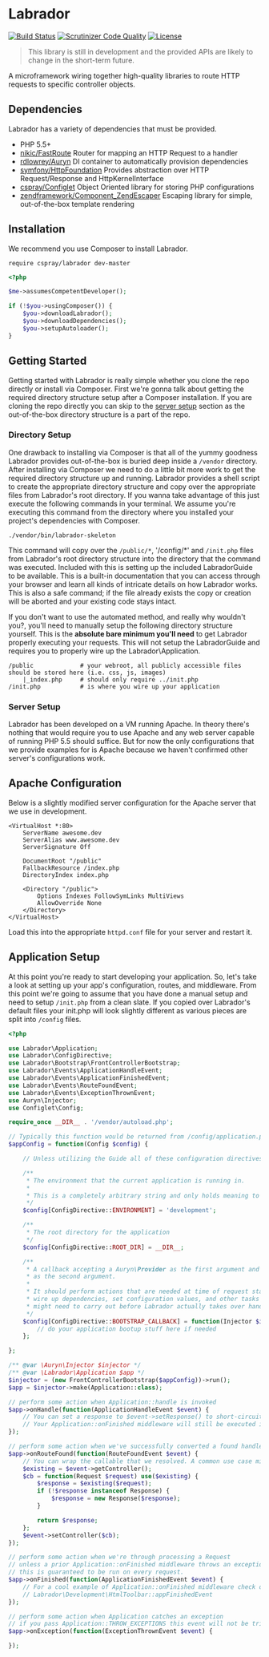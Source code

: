 # Labrador

[![Build Status](https://travis-ci.org/cspray/labrador.svg?branch=master)](https://travis-ci.org/cspray/labrador.svg?branch=master)
[![Scrutinizer Code Quality](https://scrutinizer-ci.com/g/cspray/labrador/badges/quality-score.png?b=master)](https://scrutinizer-ci.com/g/cspray/labrador/?branch=master)
[![License](https://poser.pugx.org/cspray/labrador/license.png)](https://packagist.org/packages/cspray/labrador)

> This library is still in development and the provided APIs are likely to change in the short-term future.

A microframework wiring together high-quality libraries to route HTTP requests to specific controller objects.

## Dependencies

Labrador has a variety of dependencies that must be provided.

- PHP 5.5+
- [nikic/FastRoute](https://github.com/nikic/FastRoute) Router for mapping an HTTP Request to a handler
- [rdlowrey/Auryn](https://github.com/rdlowrey/Auryn) DI container to automatically provision dependencies
- [symfony/HttpFoundation](https://github.com/symfony/HttpFoundation) Provides abstraction over HTTP Request/Response and HttpKernelInterface
- [cspray/Configlet](https://github.com/cspray/Configlet) Object Oriented library for storing PHP configurations
- [zendframework/Component_ZendEscaper](https://github.com/zendframework/Component_ZendEscaper) Escaping library for simple, out-of-the-box template rendering

## Installation

We recommend you use Composer to install Labrador.

`require cspray/labrador dev-master`

```php
<?php

$me->assumesCompetentDeveloper();

if (!$you->usingComposer()) {
    $you->downloadLabrador();
    $you->downloadDependencies();
    $you->setupAutoloader();
}
```

## Getting Started

Getting started with Labrador is really simple whether you clone the repo directly or install via Composer. First we're gonna talk about getting the required directory structure setup after a Composer installation. If you are cloning the repo directly you can skip to the [server setup]() section as the out-of-the-box directory structure is a part of the repo.

### Directory Setup

One drawback to installing via Composer is that all of the yummy goodness Labrador provides out-of-the-box is buried deep inside a `/vendor` directory. After installing via Composer we need to do a little bit more work to get the required directory structure up and running. Labrador provides a shell script to create the appropriate directory structure and copy over the appropriate files from Labrador's root directory. If you wanna take advantage of this just execute the following commands in your terminal. We assume you're executing this command from the directory where you installed your project's dependencies with Composer.

```plain
./vendor/bin/labrador-skeleton
```

This command will copy over the `/public/*`, '/config/*' and `/init.php` files from Labrador's root directory structure into the directory that the command was executed. Included with this is setting up the included LabradorGuide to be available. This is a built-in documentation that you can access through your browser and learn all kinds of intricate details on how Labrador works. This is also a safe command; if the file already exists the copy or creation will be aborted and your existing code stays intact.

If you don't want to use the automated method, and really why wouldn't you?, you'll need to manually setup the following directory structure yourself. This is the **absolute bare minimum you'll need** to get Labrador properly executing your requests. This will not setup the LabradorGuide and requires you to properly wire up the Labrador\Application.

```plain
/public             # your webroot, all publicly accessible files should be stored here (i.e. css, js, images)
    |_index.php     # should only require ../init.php
/init.php           # is where you wire up your application
```

### Server Setup

Labrador has been developed on a VM running Apache. In theory there's nothing that would require you to use Apache and any web server capable of running PHP 5.5 should suffice. But for now the only configurations that we provide examples for is Apache because we haven't confirmed other server's configurations work.

## Apache Configuration

Below is a slightly modified server configuration for the Apache server that we use in development.

```plain
<VirtualHost *:80>
    ServerName awesome.dev
    ServerAlias www.awesome.dev
    ServerSignature Off

    DocumentRoot "/public"
    FallbackResource /index.php
    DirectoryIndex index.php

    <Directory "/public">
        Options Indexes FollowSymLinks MultiViews
        AllowOverride None
    </Directory>
</VirtualHost>
```

Load this into the appropriate `httpd.conf` file for your server and restart it.

## Application Setup

At this point you're ready to start developing your application. So, let's take a look at setting up your app's configuration, routes, and middleware. From this point we're going to assume that you have done a manual setup and need to setup `/init.php` from a clean slate. If you copied over Labrador's default files your init.php will look slightly different as various pieces are split into `/config` files.

```php
<?php

use Labrador\Application;
use Labrador\ConfigDirective;
use Labrador\Bootstrap\FrontControllerBootstrap;
use Labrador\Events\ApplicationHandleEvent;
use Labrador\Events\ApplicationFinishedEvent;
use Labrador\Events\RouteFoundEvent;
use Labrador\Events\ExceptionThrownEvent;
use Auryn\Injector;
use Configlet\Config;

require_once __DIR__ . '/vendor/autoload.php';

// Typically this function would be returned from /config/application.php
$appConfig = function(Config $config) {

    // Unless utilizing the Guide all of these configuration directives are optional

    /**
     * The environment that the current application is running in.
     *
     * This is a completely arbitrary string and only holds meaning to your application.
     */
    $config[ConfigDirective::ENVIRONMENT] = 'development';

    /**
     * The root directory for the application
     */
    $config[ConfigDirective::ROOT_DIR] = __DIR__;

    /**
     * A callback accepting a Auryn\Provider as the first argument and a Configlet\Config
     * as the second argument.
     *
     * It should perform actions that are needed at time of request startup including
     * wire up dependencies, set configuration values, and other tasks your application
     * might need to carry out before Labrador actually takes over handling the Request.
     */
    $config[ConfigDirective::BOOTSTRAP_CALLBACK] = function(Injector $injector, Config $config) {
        // do your application bootup stuff here if needed
    };

};

/** @var \Auryn\Injector $injector */
/** @var \Labrador\Application $app */
$injector = (new FrontControllerBootstrap($appConfig))->run();
$app = $injector->make(Application::class);

// perform some action when Application::handle is invoked
$app->onHandle(function(ApplicationHandleEvent $event) {
    // You can set a response to $event->setResponse() to short-circuit processing and return early
    // Your Application::onFinished middleware will still be executed if you short-circuit
});

// perform some action when we've successfully converted a found handler into a callable
$app->onRouteFound(function(RouteFoundEvent $event) {
    // You can wrap the callable that we resolved. A common use case might be allowing controllers to return strings
    $existing = $event->getController();
    $cb = function(Request $request) use($existing) {
        $response = $existing($request);
        if (!$response instanceof Response) {
            $response = new Response($response);
        }

        return $response;
    };
    $event->setController($cb);
});

// perform some action when we're through processing a Request
// unless a prior Application::onFinished middleware throws an exception
// this is guaranteed to be run on every request.
$app->onFinished(function(ApplicationFinishedEvent $event) {
    // For a cool example of Application::onFinished middleware check out
    // Labrador\Development\HtmlToolbar::appFinishedEvent
});

// perform some action when Application catches an exception
// if you pass Application::THROW_EXCEPTIONS this event will not be triggered
$app->onException(function(ExceptionThrownEvent $event) {

});



```


